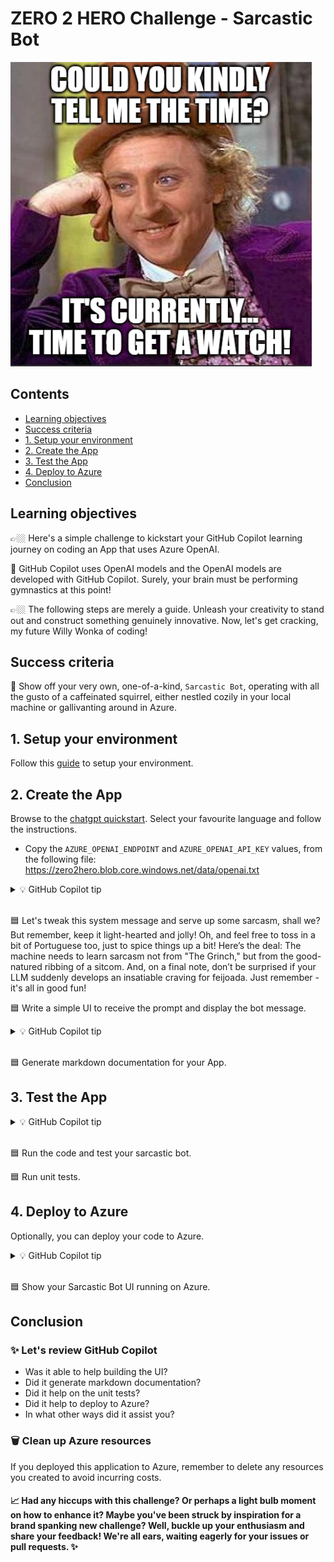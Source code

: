 # ZERO 2 HERO Challenge - Sarcastic Bot

![image](../../media/sarcastic.png)

## Contents
- [Learning objectives](#learning-objectives)
- [Success criteria](#success-criteria)
- [1. Setup your environment](#1-setup-your-environment)
- [2. Create the App](#2-create-the-app)
- [3. Test the App](#3-test-the-app)
- [4. Deploy to Azure](#4-deploy-to-azure)
- [Conclusion](#conclusion)

## Learning objectives

👉🏼 Here's a simple challenge to kickstart your GitHub Copilot learning journey on coding an App that uses Azure OpenAI.

🤯 GitHub Copilot uses OpenAI models and the OpenAI models are developed with GitHub Copilot. Surely, your brain must be performing gymnastics at this point!

👉🏼 The following steps are merely a guide. Unleash your creativity to stand out and construct something genuinely innovative. Now, let's get cracking, my future Willy Wonka of coding!

## Success criteria

🎯 Show off your very own, one-of-a-kind, `Sarcastic Bot`, operating with all the gusto of a caffeinated squirrel, either nestled cozily in your local machine or gallivanting around in Azure.

## 1. Setup your environment

Follow this [guide](../../journeys/setup/) to setup your environment.

## 2. Create the App

Browse to the [chatgpt quickstart](https://learn.microsoft.com/en-us/azure/ai-services/openai/chatgpt-quickstart). Select your favourite language and follow the instructions.

- Copy the `AZURE_OPENAI_ENDPOINT` and `AZURE_OPENAI_API_KEY` values, from the following file:
https://zero2hero.blob.core.windows.net/data/openai.txt


<details>
<summary>💡 GitHub Copilot tip</summary>

[<img src="../../media/copilot/chat-view.svg" alt="You can access the Chat view via the Activity Bar or by pressing Ctrl+Alt+I" width="250"/>](https://code.visualstudio.com/docs/copilot/copilot-chat#_chat-view)
> 
> `Change the selected text to read the prompt from a user input?`
</details>
<br/>  

🟦 Let's tweak this system message and serve up some sarcasm, shall we? But remember, keep it light-hearted and jolly! Oh, and feel free to toss in a bit of Portuguese too, just to spice things up a bit! Here’s the deal: The machine needs to learn sarcasm not from "The Grinch," but from the good-natured ribbing of a sitcom. And, on a final note, don’t be surprised if your LLM suddenly develops an insatiable craving for feijoada. Just remember - it's all in good fun! 

🟦 Write a simple UI to receive the prompt and display the bot message.


<details>
<summary>💡 GitHub Copilot tip</summary>

> You can generate a full HTML page using GitHub Copilot Chat, and you can even choose a javascript library like jQuery and a CSS framework like Bootstrap.

[<img src="../../media/copilot/chat-view.svg" alt="You can access the Chat view via the Activity Bar or by pressing Ctrl+Alt+I" width="250"/>](https://code.visualstudio.com/docs/copilot/copilot-chat#_chat-view)
> 
> `generate an html page using jQuery and Bootstrap`
</details>
<br/>  

🟦 Generate markdown documentation for your App.

## 3. Test the App

<details>
<summary>💡 GitHub Copilot tip</summary>

[<img src="../../media/copilot/chat-view.svg" alt="You can access the Chat view via the Activity Bar or by pressing Ctrl+Alt+I" width="250"/>](https://code.visualstudio.com/docs/copilot/copilot-chat#_chat-view)
> 
> `Help me to create unit tests for my App?`
</details>
<br/>  
 
🟦 Run the code and test your sarcastic bot.

🟦 Run unit tests.

## 4. Deploy to Azure

Optionally, you can deploy your code to Azure.

<details>
<summary>💡 GitHub Copilot tip</summary>

[<img src="../../media/copilot/chat-view.svg" alt="You can access the Chat view via the Activity Bar or by pressing Ctrl+Alt+I" width="250"/>](https://code.visualstudio.com/docs/copilot/copilot-chat#_chat-view)
> 
> `How to deploy my <language/framework> App to Azure` 
</details>
<br/>  

🟦 Show your Sarcastic Bot UI running on Azure.

## Conclusion

### ✨ Let's review GitHub Copilot

- Was it able to help building the UI?  
- Did it generate markdown documentation?  
- Did it help on the unit tests?
- Did it help to deploy to Azure?
- In what other ways did it assist you?


### 🗑️ Clean up Azure resources

If you deployed this application to Azure, remember to delete any resources you created to avoid incurring costs.

#### 📈 Had any hiccups with this challenge? Or perhaps a light bulb moment on how to enhance it? Maybe you've been struck by inspiration for a brand spanking new challenge? Well, buckle up your enthusiasm and share your feedback! We're all ears, waiting eagerly for your issues or pull requests. ✨